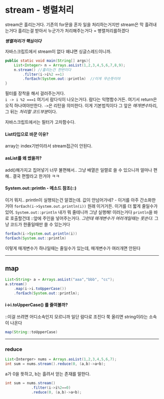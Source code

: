 # stream - 병렬처리
stream은 흘리는거다.
기존의 for문을 혼자 일을 처리하는거지만 stream은 막 흘려내는거다
흘리는걸 받아서 누군가가 처리해주는거다 = 병렬처리를하겠다

***병렬처리가 핵심이다***

자바스크립트에서 stream이 없다 왜냐면 싱글스레드이니까.

```java
public static void main(String[] args){
	List<Integer> n = Arrays.asList(1,2,3,4,5,6,7,8,9);
	n.stream() //흘리는건 한번이다
		.filter(i->i%2 ==1)
		.forEach(System.out::println)  //이게 무슨뜻이야
}
```

필터를 장착을 해서 걸러주는거다.  
`i -> i %2 ===1`  여기서 람다식이 나오는거다. 람다는 익명함수거든.
여기서 return은 오직 하나여야만한다. 
`->`은 리턴을 의미한다. 이게 기본법칙이다
그 앞은 *매개변수*자리, 그 뒤는 *처리할 코드부분*이다.

자바스크립트에서는 필터가 고차함수다. 


#### List타입으로 바꾼 이유?
array는 index기반이라서 stream접근이 안된다.

#### asList를 왜 썼을까?
add()해가지고 집어넣기 너무 불편해서..
그냥 배열은 일렬로 쓸 수 있으니까 얼마나 편해.. 결국 편할라고 한거야 ㅋㅋ

#### System.out::println - 메소드 참조(::)
이거 뭐지.. println이 실행되는건 알겠는데.
값이 안넘어가네?  - 이거를 아주 간소화한거야
`forEach(i->System.out.println(i))` 원래 이거거든.
이거를 더 짧게 줄일수가 있어. `System.out::println` 내가 뭐 줄테니까 그냥 실행해! 이러는거다
`println`을 바로 호출할건데 ::앞에 주인을 넣어주는거다. 
*그런데 매개변수가 여러개일때는 못쓴다.* 그냥 코드가 한줄일때만 쓸 수 있는거다

```java
forEach(i->System.out.println(i))
forEach(System.out::println)
```

이렇게 매개변수가 하나일때는 줄일수가 있는데, 매개변수가 여러개면 안된다



---

## map

```java
List<String> a = Arrays.asList("aaa","bbb", "cc");
a.stream()
	.map(i->i.toUpperCase())
	.forEach(System.out::println);

```

#### i->i.toUpperCase() 를 줄여볼까?
 ::이걸 쓰려면 어디소속인지 모르니까 일단 람다로 조진다
 쭉 올리면 string이라는 소속이 나온다

```java
map(String::toUpperCase)
```



---

### reduce

```java
List<Interger> nums = Arrays.asList(1,2,3,4,5,6,7);
int sum = nums.stream().reduce(0, (a,b)->a+b);

```

a가 0을 뜻하고, b는 흘려서 얻는 존재를 말한다.

```java
int sum = nums.stream()
			.filter(i->i%2==0)
			.reduce(0, (a,b)->a+b);
```

